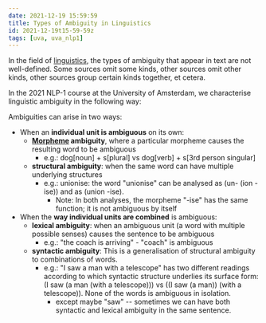 ```yaml
---
date: 2021-12-19 15:59:59
title: Types of Ambiguity in Linguistics
id: 2021-12-19t15-59-59z
tags: [uva, uva_nlp1]
---
```


In the field of [linguistics](./2021-12-20t10-50-39z.md), the types of ambiguity
that appear in text are not well-defined. Some sources omit some kinds, other
sources omit other kinds, other sources group certain kinds together, et cetera.

In the 2021 NLP-1 course at the University of Amsterdam, we characterise
linguistic ambiguity in the following way:

Ambiguities can arise in two ways:

- When an **individual unit is ambiguous** on its own:
  - **[Morpheme](./2021-12-19t15-59-10z.md) ambiguity**, where a particular
    morpheme causes the resulting word to be ambiguous
    - e.g.: dog[noun] + s[plural] vs dog[verb] + s[3rd person singular]
  - **structural ambiguity**: when the same word can have multiple underlying
    structures
    - e.g.: unionise: the word "unionise" can be analysed as (un- (ion -ise))
      and as (union -ise).
      - Note: In both analyses, the morpheme "-ise" has the same function; it is
        not ambiguous by itself
- When the **way individual units are combined** is ambiguous:
  - **lexical ambiguity**: when an ambiguous unit (a word with multiple possible
    senses) causes the sentence to be ambiguous
    - e.g.: "the coach is arriving" - "coach" is ambiguous
  - **syntactic ambiguity**: This is a generalisation of structural ambiguity to
    combinations of words.
    - e.g.: "I saw a man with a telescope" has two different readings according
      to which syntactic structure underlies its surface form: (I saw (a man
      (with a telescope))) vs ((I saw (a man)) (with a telescope)). None of the
      words is ambiguous in isolation.
      - except maybe "saw" -- sometimes we can have both syntactic and lexical
        ambiguity in the same sentence.
